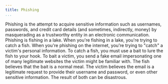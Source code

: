 ```yaml
---
title: Phishing
...
```


<Definition source="Wikipedia" href="https://en.wikipedia.org/wiki/Phishing">
  Phishing is the attempt to acquire sensitive information such as usernames, passwords, and credit card details (and sometimes, indirectly, money) by masquerading as a trustworthy entity in an electronic communication.
</Definition>

<Metaphor id="fishing">
  <M4Title>Phishing is fishing in a lake.</M4Title>
  When you're fishing in a lake, you're trying to catch a fish. When you're phishing on the internet, you're trying to "catch" a victim's personal information. To catch a fish, you must use a bait to lure the fish to your hook. To bait a victim, you send a fake email impersonating one of many legitimate websites the victim might be familiar with. The fish believes that the bait is a normal meal. The victim believes the email is a legitimate request to provide their username and password, or even other sensitive information. The result of both can be disastrous.
  <M4Author handle="panutat" href="http://www.github.com/panutat" />
</Metaphor>